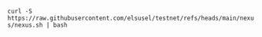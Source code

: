```curl -S https://raw.githubusercontent.com/elsusel/testnet/refs/heads/main/nexus/nexus.sh | bash```
